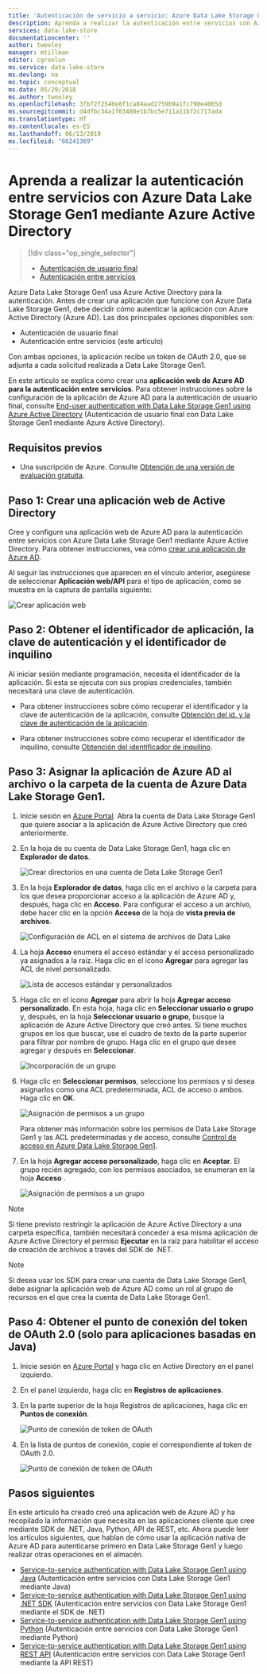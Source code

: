 ```yaml
---
title: 'Autenticación de servicio a servicio: Azure Data Lake Storage Gen1 con Azure Active Directory | Microsoft Docs'
description: Aprenda a realizar la autenticación entre servicios con Azure Data Lake Storage Gen1 mediante Azure Active Directory.
services: data-lake-store
documentationcenter: ''
author: twooley
manager: mtillman
editor: cgronlun
ms.service: data-lake-store
ms.devlang: na
ms.topic: conceptual
ms.date: 05/29/2018
ms.author: twooley
ms.openlocfilehash: 3fbf2f2540e8f1ca84aad2759b9a1fc790e4065d
ms.sourcegitcommit: d4dfbc34a1f03488e1b7bc5e711a11b72c717ada
ms.translationtype: HT
ms.contentlocale: es-ES
ms.lasthandoff: 06/13/2019
ms.locfileid: "66241369"
---
```

# <a name="service-to-service-authentication-with-azure-data-lake-storage-gen1-using-azure-active-directory"></a>Aprenda a realizar la autenticación entre servicios con Azure Data Lake Storage Gen1 mediante Azure Active Directory
> [!div class="op_single_selector"]
> * [Autenticación de usuario final](data-lake-store-end-user-authenticate-using-active-directory.md)
> * [Autenticación entre servicios](data-lake-store-service-to-service-authenticate-using-active-directory.md)
> 
>  

Azure Data Lake Storage Gen1 usa Azure Active Directory para la autenticación. Antes de crear una aplicación que funcione con Azure Data Lake Storage Gen1, debe decidir cómo autenticar la aplicación con Azure Active Directory (Azure AD). Las dos principales opciones disponibles son:

* Autenticación de usuario final 
* Autenticación entre servicios (este artículo) 

Con ambas opciones, la aplicación recibe un token de OAuth 2.0, que se adjunta a cada solicitud realizada a Data Lake Storage Gen1.

En este artículo se explica cómo crear una **aplicación web de Azure AD para la autenticación entre servicios**. Para obtener instrucciones sobre la configuración de la aplicación de Azure AD para la autenticación de usuario final, consulte [End-user authentication with Data Lake Storage Gen1 using Azure Active Directory](data-lake-store-end-user-authenticate-using-active-directory.md) (Autenticación de usuario final con Data Lake Storage Gen1 mediante Azure Active Directory).

## <a name="prerequisites"></a>Requisitos previos
* Una suscripción de Azure. Consulte [Obtención de una versión de evaluación gratuita](https://azure.microsoft.com/pricing/free-trial/).

## <a name="step-1-create-an-active-directory-web-application"></a>Paso 1: Crear una aplicación web de Active Directory

Cree y configure una aplicación web de Azure AD para la autenticación entre servicios con Azure Data Lake Storage Gen1 mediante Azure Active Directory. Para obtener instrucciones, vea cómo [crear una aplicación de Azure AD](../active-directory/develop/howto-create-service-principal-portal.md).

Al seguir las instrucciones que aparecen en el vínculo anterior, asegúrese de seleccionar **Aplicación web/API** para el tipo de aplicación, como se muestra en la captura de pantalla siguiente:

![Crear aplicación web](./media/data-lake-store-authenticate-using-active-directory/azure-active-directory-create-web-app.png "Crear aplicación web")

## <a name="step-2-get-application-id-authentication-key-and-tenant-id"></a>Paso 2: Obtener el identificador de aplicación, la clave de autenticación y el identificador de inquilino
Al iniciar sesión mediante programación, necesita el identificador de la aplicación. Si esta se ejecuta con sus propias credenciales, también necesitará una clave de autenticación.

* Para obtener instrucciones sobre cómo recuperar el identificador y la clave de autenticación de la aplicación, consulte [Obtención del id. y la clave de autenticación de la aplicación](../active-directory/develop/howto-create-service-principal-portal.md#get-values-for-signing-in).

* Para obtener instrucciones sobre cómo recuperar el identificador de inquilino, consulte [Obtención del identificador de inquilino](../active-directory/develop/howto-create-service-principal-portal.md#get-values-for-signing-in).

## <a name="step-3-assign-the-azure-ad-application-to-the-azure-data-lake-storage-gen1-account-file-or-folder"></a>Paso 3: Asignar la aplicación de Azure AD al archivo o la carpeta de la cuenta de Azure Data Lake Storage Gen1.


1. Inicie sesión en [Azure Portal](https://portal.azure.com). Abra la cuenta de Data Lake Storage Gen1 que quiere asociar a la aplicación de Azure Active Directory que creó anteriormente.
2. En la hoja de su cuenta de Data Lake Storage Gen1, haga clic en **Explorador de datos**.
   
    ![Crear directorios en una cuenta de Data Lake Storage Gen1](./media/data-lake-store-authenticate-using-active-directory/adl.start.data.explorer.png "Crear directorios en una cuenta de Data Lake")
3. En la hoja **Explorador de datos**, haga clic en el archivo o la carpeta para los que desea proporcionar acceso a la aplicación de Azure AD y, después, haga clic en **Acceso**. Para configurar el acceso a un archivo, debe hacer clic en la opción **Acceso** de la hoja de **vista previa de archivos**.
   
    ![Configuración de ACL en el sistema de archivos de Data Lake](./media/data-lake-store-authenticate-using-active-directory/adl.acl.1.png "Configuración de ACL en el sistema de archivos de Data Lake")
4. La hoja **Acceso** enumera el acceso estándar y el acceso personalizado ya asignados a la raíz. Haga clic en el icono **Agregar** para agregar las ACL de nivel personalizado.
   
    ![Lista de accesos estándar y personalizados](./media/data-lake-store-authenticate-using-active-directory/adl.acl.2.png "Lista de accesos estándar y personalizados")
5. Haga clic en el icono **Agregar** para abrir la hoja **Agregar acceso personalizado**. En esta hoja, haga clic en **Seleccionar usuario o grupo** y, después, en la hoja **Seleccionar usuario o grupo**, busque la aplicación de Azure Active Directory que creó antes. Si tiene muchos grupos en los que buscar, use el cuadro de texto de la parte superior para filtrar por nombre de grupo. Haga clic en el grupo que desee agregar y después en **Seleccionar**.
   
    ![Incorporación de un grupo](./media/data-lake-store-authenticate-using-active-directory/adl.acl.3.png "Incorporación de un grupo")
6. Haga clic en **Seleccionar permisos**, seleccione los permisos y si desea asignarlos como una ACL predeterminada, ACL de acceso o ambos. Haga clic en **OK**.
   
    ![Asignación de permisos a un grupo](./media/data-lake-store-authenticate-using-active-directory/adl.acl.4.png "Asignación de permisos a un grupo")
   
    Para obtener más información sobre los permisos de Data Lake Storage Gen1 y las ACL predeterminadas y de acceso, consulte [Control de acceso en Azure Data Lake Storage Gen1](data-lake-store-access-control.md).
7. En la hoja **Agregar acceso personalizado**, haga clic en **Aceptar**. El grupo recién agregado, con los permisos asociados, se enumeran en la hoja **Acceso** .
   
    ![Asignación de permisos a un grupo](./media/data-lake-store-authenticate-using-active-directory/adl.acl.5.png "Asignación de permisos a un grupo")

> [!NOTE]
> Si tiene previsto restringir la aplicación de Azure Active Directory a una carpeta específica, también necesitará conceder a esa misma aplicación de Azure Active Directory el permiso **Ejecutar** en la raíz para habilitar el acceso de creación de archivos a través del SDK de .NET.

> [!NOTE]
> Si desea usar los SDK para crear una cuenta de Data Lake Storage Gen1, debe asignar la aplicación web de Azure AD como un rol al grupo de recursos en el que crea la cuenta de Data Lake Storage Gen1.
> 
>

## <a name="step-4-get-the-oauth-20-token-endpoint-only-for-java-based-applications"></a>Paso 4: Obtener el punto de conexión del token de OAuth 2.0 (solo para aplicaciones basadas en Java)

1. Inicie sesión en [Azure Portal](https://portal.azure.com) y haga clic en Active Directory en el panel izquierdo.

2. En el panel izquierdo, haga clic en **Registros de aplicaciones**.

3. En la parte superior de la hoja Registros de aplicaciones, haga clic en **Puntos de conexión**.

    ![Punto de conexión de token de OAuth](./media/data-lake-store-authenticate-using-active-directory/oauth-token-endpoint.png "Punto de conexión de token de OAuth")

4. En la lista de puntos de conexión, copie el correspondiente al token de OAuth 2.0.

    ![Punto de conexión de token de OAuth](./media/data-lake-store-authenticate-using-active-directory/oauth-token-endpoint-1.png "Punto de conexión de token de OAuth")   

## <a name="next-steps"></a>Pasos siguientes
En este artículo ha creado creó una aplicación web de Azure AD y ha recopilado la información que necesita en las aplicaciones cliente que cree mediante SDK de .NET, Java, Python, API de REST, etc. Ahora puede leer los artículos siguientes, que hablan de cómo usar la aplicación nativa de Azure AD para autenticarse primero en Data Lake Storage Gen1 y luego realizar otras operaciones en el almacén.

* [Service-to-service authentication with Data Lake Storage Gen1 using Java](data-lake-store-service-to-service-authenticate-java.md) (Autenticación entre servicios con Data Lake Storage Gen1 mediante Java)
* [Service-to-service authentication with Data Lake Storage Gen1 using .NET SDK](data-lake-store-service-to-service-authenticate-net-sdk.md) (Autenticación entre servicios con Data Lake Storage Gen1 mediante el SDK de .NET)
* [Service-to-service authentication with Data Lake Storage Gen1 using Python](data-lake-store-service-to-service-authenticate-python.md) (Autenticación entre servicios con Data Lake Storage Gen1 mediante Python)
* [Service-to-service authentication with Data Lake Storage Gen1 using REST API](data-lake-store-service-to-service-authenticate-rest-api.md) (Autenticación entre servicios con Data Lake Storage Gen1 mediante la API REST)


